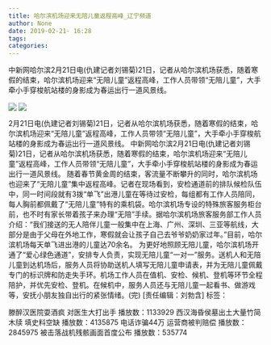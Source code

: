 ```yaml
---
title: 哈尔滨机场迎来无陪儿童返程高峰_辽宁频道
author: None
date: 2019-02-21- 16:28
tags: 
categories: 
---
```

中新网哈尔滨2月21日电(仇建记者刘锡菊)21日，记者从哈尔滨机场获悉，随着寒假的结束，哈尔滨机场迎来“无陪儿童”返程高峰，工作人员带领“无陪儿童”，大手牵小手穿梭航站楼的身影成为春运出行一道风景线。
<!-- more -->
                
<img align="center" border="0" src="http://p3.ifengimg.com/fck/2019_08/a76f49ed5fa86df_w540_h359.jpg" />
                
<img align="center" border="0" src="http://p2.ifengimg.com/a/2016/0810/204c433878d5cf9size1_w16_h16.png" />
            
2月21日电(仇建记者刘锡菊)21日，记者从哈尔滨机场获悉，随着寒假的结束，哈尔滨机场迎来“无陪儿童”返程高峰，工作人员带领“无陪儿童”，大手牵小手穿梭航站楼的身影成为春运出行一道风景线。
中新网哈尔滨2月21日电(仇建记者刘锡菊)21日，记者从哈尔滨机场获悉，随着寒假的结束，哈尔滨机场迎来“无陪儿童”返程高峰，工作人员带领“无陪儿童”，大手牵小手穿梭航站楼的身影成为春运出行一道风景线。
随着春节黄金周的结束，客流量不断攀升的同时，哈尔滨机场也迎来了“无陪儿童”集中返程高峰。记者在现场看到，安检通道前的排队候检队伍中，同一时间段就有3拨“单飞”出港儿童在等待过安检，每组都有工作人员陪同，每人胸前都佩戴了“无陪儿童”特有的乘机袋。哈尔滨机场专设的特殊旅客服务柜台前，也不时有家长带着孩子来办理“无陪”手续。据哈尔滨机场旅客服务部工作人员介绍：“我们接送的无人陪伴儿童一般集中在上海、广州、深圳、三亚等航线，大部分是由于父母在外地工作，寒假就会让孩子自己去爷爷奶奶家过年。”目前，哈尔滨机场每天单飞进出港的儿童达70余名。
为更好地照顾无陪儿童，哈尔滨机场开通了“爱心绿色通道”，安排专人负责，实现无陪儿童“一对一”服务。送机人和无陪儿童到达机场后，服务人员将协助送机人填写无陪儿童申请表，并为无陪儿童佩戴专门的标识牌和防走失手环。机场工作人员在值机、安检、候机、登机等环节全程陪护，并优先安检、登机。在候机中，服务人员还与无陪儿童一起看书、做游戏等，安抚小朋友独自出行的紧张情绪。(完)
[责任编辑：刘勃含]
标签：
 
             
滕醉汉医院耍酒疯 对医生大打出手
播放数：1133929
西汉海昏侯墓出土大量竹简木牍 填史料空缺
播放数：4135875
电话诈骗44万 运营商被判赔偿
播放数：2845975
被击落战机残骸画面首度公布
播放数：535774
